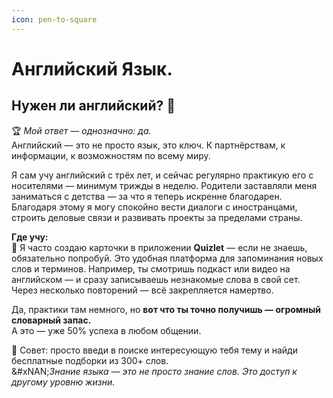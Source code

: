 ```yaml
---
icon: pen-to-square
---
```


# Английский Язык.

## **Нужен ли английский? 🏴**

🏆 _Мой ответ — однозначно: да._\
Английский — это не просто язык, это ключ. К партнёрствам, к информации, к возможностям по всему миру.

Я сам учу английский с трёх лет, и сейчас регулярно практикую его с носителями — минимум трижды в неделю. Родители заставляли меня заниматься с детства — за что я теперь искренне благодарен. Благодаря этому я могу спокойно вести диалоги с иностранцами, строить деловые связи и развивать проекты за пределами страны.

**Где учу:**\
📱 Я часто создаю карточки в приложении **Quizlet** — если не знаешь, обязательно попробуй. Это удобная платформа для запоминания новых слов и терминов. Например, ты смотришь подкаст или видео на английском — и сразу записываешь незнакомые слова в свой сет. Через несколько повторений — всё закрепляется намертво.

Да, практики там немного, но **вот что ты точно получишь — огромный словарный запас.**\
А это — уже 50% успеха в любом общении.

📌 Совет: просто введи в поиске интересующую тебя тему и найди бесплатные подборки из 300+ слов.\
&#xNAN;_&#x417;нание языка — это не просто знание слов. Это доступ к другому уровню жизни._
